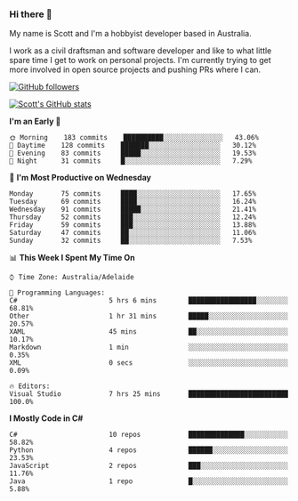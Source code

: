 ### Hi there 👋

My name is Scott and I'm a hobbyist developer based in Australia.

I work as a civil draftsman and software developer and like to what little spare time I get to work on personal projects. I'm currently trying to get more involved in open source projects and pushing PRs where I can. 

[![GitHub followers](https://img.shields.io/github/followers/puppetsw?label=Follow&style=social)](https://github.com/puppetsw?tab=followers)

[![Scott's GitHub stats](https://github-readme-stats.vercel.app/api?username=puppetsw&show_icons=true&theme=dark)](https://github.com/anuraghazra/github-readme-stats)

<!--START_SECTION:waka-->
**I'm an Early 🐤** 

```text
🌞 Morning    183 commits    ██████████░░░░░░░░░░░░░░░   43.06% 
🌆 Daytime    128 commits    ███████░░░░░░░░░░░░░░░░░░   30.12% 
🌃 Evening    83 commits     █████░░░░░░░░░░░░░░░░░░░░   19.53% 
🌙 Night      31 commits     █░░░░░░░░░░░░░░░░░░░░░░░░   7.29%

```
📅 **I'm Most Productive on Wednesday** 

```text
Monday       75 commits     ████░░░░░░░░░░░░░░░░░░░░░   17.65% 
Tuesday      69 commits     ████░░░░░░░░░░░░░░░░░░░░░   16.24% 
Wednesday    91 commits     █████░░░░░░░░░░░░░░░░░░░░   21.41% 
Thursday     52 commits     ███░░░░░░░░░░░░░░░░░░░░░░   12.24% 
Friday       59 commits     ███░░░░░░░░░░░░░░░░░░░░░░   13.88% 
Saturday     47 commits     ██░░░░░░░░░░░░░░░░░░░░░░░   11.06% 
Sunday       32 commits     ██░░░░░░░░░░░░░░░░░░░░░░░   7.53%

```


📊 **This Week I Spent My Time On** 

```text
⌚︎ Time Zone: Australia/Adelaide

💬 Programming Languages: 
C#                       5 hrs 6 mins        █████████████████░░░░░░░░   68.81% 
Other                    1 hr 31 mins        █████░░░░░░░░░░░░░░░░░░░░   20.57% 
XAML                     45 mins             ██░░░░░░░░░░░░░░░░░░░░░░░   10.17% 
Markdown                 1 min               ░░░░░░░░░░░░░░░░░░░░░░░░░   0.35% 
XML                      0 secs              ░░░░░░░░░░░░░░░░░░░░░░░░░   0.09%

🔥 Editors: 
Visual Studio            7 hrs 25 mins       █████████████████████████   100.0%

```

**I Mostly Code in C#** 

```text
C#                       10 repos            ██████████████░░░░░░░░░░░   58.82% 
Python                   4 repos             ██████░░░░░░░░░░░░░░░░░░░   23.53% 
JavaScript               2 repos             ███░░░░░░░░░░░░░░░░░░░░░░   11.76% 
Java                     1 repo              █░░░░░░░░░░░░░░░░░░░░░░░░   5.88%

```



<!--END_SECTION:waka-->

<!--
**puppetsw/puppetsw** is a ✨ _special_ ✨ repository because its `README.md` (this file) appears on your GitHub profile.

Here are some ideas to get you started:

- 🔭 I’m currently working on ...
- 🌱 I’m currently learning ...
- 👯 I’m looking to collaborate on ...
- 🤔 I’m looking for help with ...
- 💬 Ask me about ...
- 📫 How to reach me: ...
- 😄 Pronouns: ...
- ⚡ Fun fact: ...
-->
